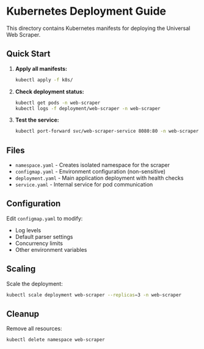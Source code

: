 # Kubernetes Deployment Guide

This directory contains Kubernetes manifests for deploying the Universal Web Scraper.

## Quick Start

1. **Apply all manifests:**

   ```bash
   kubectl apply -f k8s/
   ```

2. **Check deployment status:**

   ```bash
   kubectl get pods -n web-scraper
   kubectl logs -f deployment/web-scraper -n web-scraper
   ```

3. **Test the service:**
   ```bash
   kubectl port-forward svc/web-scraper-service 8080:80 -n web-scraper
   ```

## Files

- `namespace.yaml` - Creates isolated namespace for the scraper
- `configmap.yaml` - Environment configuration (non-sensitive)
- `deployment.yaml` - Main application deployment with health checks
- `service.yaml` - Internal service for pod communication

## Configuration

Edit `configmap.yaml` to modify:

- Log levels
- Default parser settings
- Concurrency limits
- Other environment variables

## Scaling

Scale the deployment:

```bash
kubectl scale deployment web-scraper --replicas=3 -n web-scraper
```

## Cleanup

Remove all resources:

```bash
kubectl delete namespace web-scraper
```
